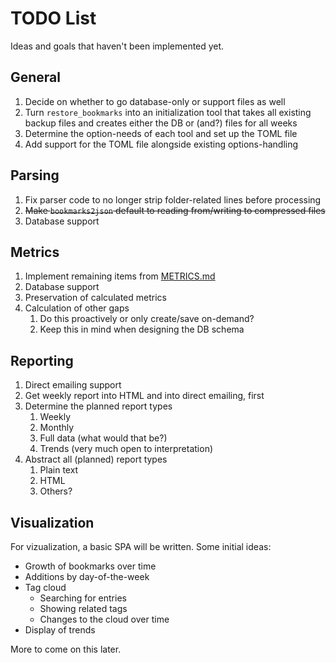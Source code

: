 # TODO List

Ideas and goals that haven't been implemented yet.

## General

1. Decide on whether to go database-only or support files as well
2. Turn `restore_bookmarks` into an initialization tool that takes all existing
   backup files and creates either the DB or (and?) files for all weeks
3. Determine the option-needs of each tool and set up the TOML file
4. Add support for the TOML file alongside existing options-handling

## Parsing

1. Fix parser code to no longer strip folder-related lines before processing
2. ~~Make `bookmarks2json` default to reading from/writing to compressed files~~
3. Database support

## Metrics

1. Implement remaining items from [METRICS.md](METRICS.md)
2. Database support
3. Preservation of calculated metrics
4. Calculation of other gaps
   1. Do this proactively or only create/save on-demand?
   2. Keep this in mind when designing the DB schema

## Reporting

1. Direct emailing support
2. Get weekly report into HTML and into direct emailing, first
3. Determine the planned report types
   1. Weekly
   2. Monthly
   3. Full data (what would that be?)
   4. Trends (very much open to interpretation)
4. Abstract all (planned) report types
   1. Plain text
   2. HTML
   3. Others?

## Visualization

For vizualization, a basic SPA will be written. Some initial ideas:

- Growth of bookmarks over time
- Additions by day-of-the-week
- Tag cloud
  - Searching for entries
  - Showing related tags
  - Changes to the cloud over time
- Display of trends

More to come on this later.
